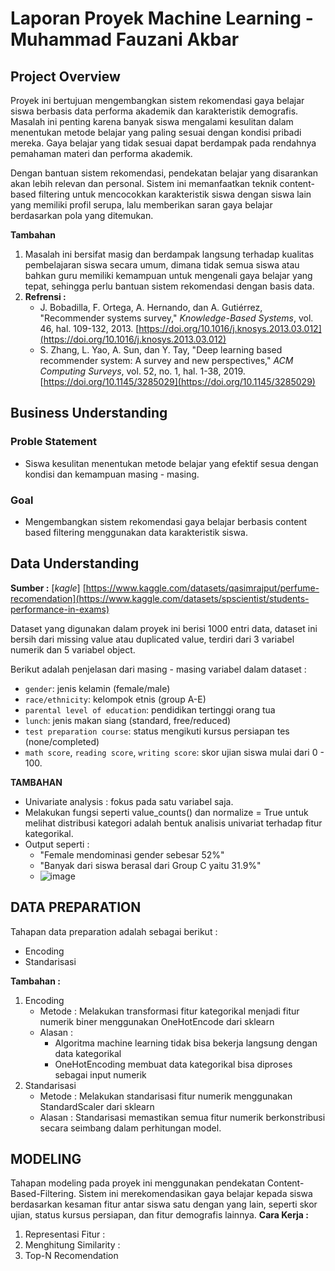 # Laporan Proyek Machine Learning - Muhammad Fauzani Akbar

## Project Overview
Proyek ini bertujuan mengembangkan sistem rekomendasi gaya belajar siswa berbasis data performa akademik dan karakteristik demografis. Masalah ini penting karena banyak siswa mengalami kesulitan dalam menentukan metode belajar yang paling sesuai dengan kondisi pribadi mereka. Gaya belajar yang tidak sesuai dapat berdampak pada rendahnya pemahaman materi dan performa akademik.

Dengan bantuan sistem rekomendasi, pendekatan belajar yang disarankan akan lebih relevan dan personal. Sistem ini memanfaatkan teknik content-based filtering untuk mencocokkan karakteristik siswa dengan siswa lain yang memiliki profil serupa, lalu memberikan saran gaya belajar berdasarkan pola yang ditemukan.

**Tambahan**
1. Masalah ini bersifat masig dan berdampak langsung terhadap kualitas pembelajaran siswa secara umum, dimana tidak semua siswa atau bahkan guru memiliki kemampuan untuk mengenali gaya belajar yang tepat, sehingga perlu bantuan sistem rekomendasi dengan basis data.
2. **Refrensi :**
   - J. Bobadilla, F. Ortega, A. Hernando, dan A. Gutiérrez, "Recommender systems survey," *Knowledge-Based Systems*, vol. 46, hal. 109-132, 2013. [https://doi.org/10.1016/j.knosys.2013.03.012](https://doi.org/10.1016/j.knosys.2013.03.012)
   - S. Zhang, L. Yao, A. Sun, dan Y. Tay, "Deep learning based recommender system: A survey and new perspectives," *ACM Computing Surveys*, vol. 52, no. 1, hal. 1-38, 2019. [https://doi.org/10.1145/3285029](https://doi.org/10.1145/3285029)

## Business Understanding

### Proble Statement
* Siswa kesulitan menentukan metode belajar yang efektif sesua dengan kondisi dan kemampuan masing - masing.

### Goal
* Mengembangkan sistem rekomendasi gaya belajar berbasis content based filtering menggunakan data karakteristik siswa.

## Data Understanding
**Sumber :** [*kagle*] [https://www.kaggle.com/datasets/qasimrajput/perfume-recomendation](https://www.kaggle.com/datasets/spscientist/students-performance-in-exams)

Dataset yang digunakan dalam proyek ini berisi 1000 entri data, dataset ini bersih dari missing value atau duplicated value, terdiri dari 3 variabel numerik dan 5 variabel object. 

Berikut adalah penjelasan dari masing - masing variabel dalam dataset :
* `gender`: jenis kelamin (female/male)
* `race/ethnicity`: kelompok etnis (group A-E)
* `parental level of education`: pendidikan tertinggi orang tua
* `lunch`: jenis makan siang (standard, free/reduced)
* `test preparation course`: status mengikuti kursus persiapan tes (none/completed)
* `math score`, `reading score`, `writing score`: skor ujian siswa mulai dari 0 - 100.

**TAMBAHAN**
* Univariate analysis : fokus pada satu variabel saja.
* Melakukan fungsi seperti value_counts() dan normalize = True untuk melihat distribusi kategori adalah bentuk analisis univariat terhadap fitur kategorikal.
* Output seperti :
  - "Female mendominasi gender sebesar 52%"
  - "Banyak dari siswa berasal dari Group C yaitu 31.9%"
  - ![image](https://github.com/user-attachments/assets/72eff71a-8fd0-4278-af0c-b69f7e5924f0)
 
## DATA PREPARATION
Tahapan data preparation adalah sebagai berikut :
- Encoding
- Standarisasi

**Tambahan :**
1. Encoding
   - Metode : Melakukan transformasi fitur kategorikal menjadi fitur numerik biner menggunakan OneHotEncode dari sklearn
   - Alasan :
     * Algoritma machine learning tidak bisa bekerja langsung dengan data kategorikal
     * OneHotEncoding membuat data kategorikal bisa diproses sebagai input numerik
2. Standarisasi
   - Metode : Melakukan standarisasi fitur numerik menggunakan StandardScaler dari sklearn
   - Alasan : Standarisasi memastikan semua fitur numerik berkonstribusi secara seimbang dalam perhitungan model.
  
## MODELING
Tahapan modeling pada proyek ini menggunakan pendekatan Content-Based-Filtering. Sistem ini merekomendasikan gaya belajar kepada siswa berdasarkan kesaman fitur antar siswa satu dengan yang lain, seperti skor ujian, status kursus persiapan, dan fitur demografis lainnya.
**Cara Kerja :**
1. Representasi Fitur :
2. Menghitung Similarity :
3. Top-N Recomendation
